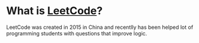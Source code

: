 # What is [LeetCode](leetcode.com)?
LeetCode was created in 2015 in China and recentlly has been helped lot of programming students with questions that improve logic.
